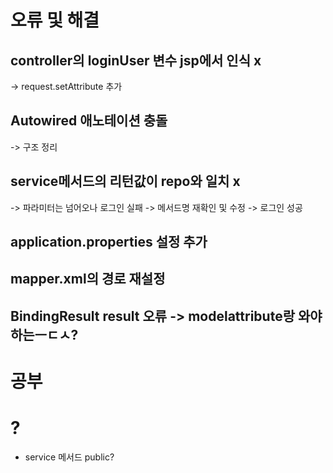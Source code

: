 # 오류 및 해결

## controller의 loginUser 변수 jsp에서 인식 x 
-> request.setAttribute 추가

## Autowired 애노테이션 충돌 
-> 구조 정리

## service메서드의 리턴값이 repo와 일치 x
-> 파라미터는 넘어오나 로그인 실패 -> 메서드명 재확인 및 수정 -> 로그인 성공

## application.properties 설정 추가

## mapper.xml의 경로 재설정

## BindingResult result 오류 -> modelattribute랑 와야하는ㅡㄷㅅ?

# 공부



# ?

- service 메서드 public?










